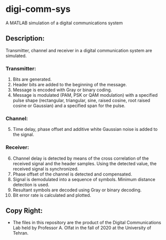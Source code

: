 # digi-comm-sys
A MATLAB simulation of a digital communications system

## Description:
Transmitter, channel and receiver in a digital communication system are simulated.

  ### Transmitter:
  1. Bits are generated.
  2. Header bits are added to the beginning of the message.
  3. Message is encoded with Gray or binary coding.
  4. Message is modulated (PAM, PSK or QAM modulation) with a specified pulse shape (rectangular, triangular, sine, raised cosine, root raised cosine or Gaussian) and a specified span for the pulse.

  ### Channel:
  5. Time delay, phase offset and additive white Gaussian noise is added to the signal.

  ### Receiver:
  6. Channel delay is detected by means of the cross correlation of the received signal and the header samples. Using the detected value, the received signal is synchronized.
  7. Phase offset of the channel is detected and compensated.
  8. Signal is demodulated into a sequence of symbols. Minimum distance detection is used.
  9. Resultant symbols are decoded using Gray or binary decoding.
  10. Bit error rate is calculated and plotted.

## Copy Right:
* The files in this repository are the product of the Digital Communications Lab held by Professor A. Olfat in the fall of 2020 at the University of Tehran.
